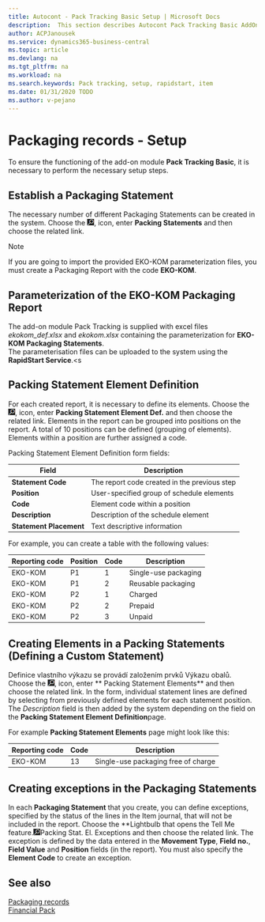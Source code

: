 ```yaml
---
title: Autocont - Pack Tracking Basic Setup | Microsoft Docs
description:  This section describes Autocont Pack Tracking Basic AddOn Setup
author: ACPJanousek
ms.service: dynamics365-business-central
ms.topic: article
ms.devlang: na
ms.tgt_pltfrm: na
ms.workload: na
ms.search.keywords: Pack tracking, setup, rapidstart, item
ms.date: 01/31/2020 TODO
ms.author: v-pejano
---
```


# Packaging records - Setup
To ensure the functioning of the add-on module **Pack Tracking Basic**, it is necessary to perform the necessary setup steps.

## Establish a Packaging Statement
The necessary number of different Packaging Statements can be created in the system. Choose the ![Lightbulb that opens the Tell Me feature.](media/ui-search/search_small.png "Tell me what you want to do"), icon, enter **Packing Statements** and then choose the related link.

> [!NOTE]  
> If you are going to import the provided EKO-KOM parameterization files, you must create a Packaging Report with the code **EKO-KOM**.

## Parameterization of the EKO-KOM Packaging Report
The add-on module Pack Tracking is supplied with excel files *ekokom_def.xlsx* and *ekokom.xlsx* containing the parameterization for **EKO-KOM Packaging Statements**.  
The parameterisation files can be uploaded to the system using the **RapidStart Service**.<s

## Packing Statement Element Definition
For each created report, it is necessary to define its elements. Choose the ![Lightbulb that opens the Tell Me feature.](media/ui-search/search_small.png "Tell me what you want to do"), icon, enter **Packing Statement Element Def.** and then choose the related link.
Elements in the report can be grouped into positions on the report. A total of 10 positions can be defined (grouping of elements). Elements within a position are further assigned a code.

Packing Statement Element Definition form fields:

| Field | Description |
|---------------|---------------|  
| **Statement Code** | The report code created in the previous step |
| **Position** | User-specified group of schedule elements |
| **Code** | Element code within a position |
| **Description** | Description of the schedule element |
| **Statement Placement** | Text descriptive information |


For example, you can create a table with the following values:

| Reporting code | Position | Code | Description |
|----------|----------|----------|----------|
| EKO-KOM | P1 | 1 | Single-use packaging |
| EKO-KOM | P1 | 2 | Reusable packaging |
| EKO-KOM | P2 | 1 | Charged |
| EKO-KOM | P2 | 2 | Prepaid |
| EKO-KOM | P2 | 3 | Unpaid |

## Creating Elements in a Packing Statements (Defining a Custom Statement)

Definice vlastního výkazu se provádí založením prvků Výkazu obalů. Choose the ![Lightbulb that opens the Tell Me feature.](media/ui-search/search_small.png "Tell me what you want to do"), icon, enter ** Packing Statement Elements** and then choose the related link. In the form, individual statement lines are defined by selecting from previously defined elements for each statement position. The *Description* field is then added by the system depending on the field on the **Packing Statement Element Definition**page.

For example **Packing Statement Elements** page might look like this:

| Reporting code | Code | Description |
|---------------|---------------|---------------|
| EKO-KOM | 13 | Single-use packaging free of charge |

## Creating exceptions in the Packaging Statements

In each **Packaging Statement** that you create, you can define exceptions, specified by the status of the lines in the Item journal, that will not be included in the report. Choose the **Lightbulb that opens the Tell Me feature.![Tell me what you want to do](media/ui-search/search_small.png ", icon, enter ")Packing Stat. El. Exceptions</g4> and then choose the related link.  The exception is defined by the data entered in the **Movement Type**, **Field no.**, **Field Value** and **Position** fields (in the report). You must also specify the **Element Code** to create an exception.

## See also
[Packaging records](ac-pack-tracking-basic.md)  
[Financial Pack](ac-finance-pack.md)
